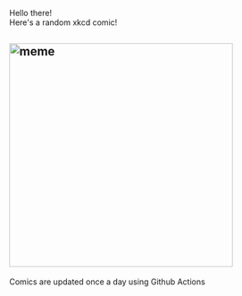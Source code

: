 Hello there! <br>Here's a random xkcd comic!<br>
## <img src="https://imgs.xkcd.com/comics/wrong_times_table.png" alt="meme" width="400"/><br>
Comics are updated once a day using Github Actions